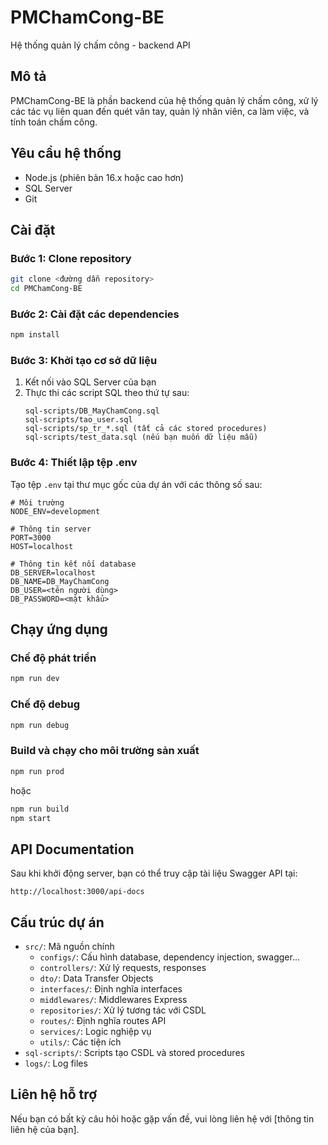 # PMChamCong-BE

Hệ thống quản lý chấm công - backend API

## Mô tả

PMChamCong-BE là phần backend của hệ thống quản lý chấm công, xử lý các tác vụ liên quan đến quét vân tay, quản lý nhân viên, ca làm việc, và tính toán chấm công.

## Yêu cầu hệ thống

- Node.js (phiên bản 16.x hoặc cao hơn)
- SQL Server
- Git

## Cài đặt

### Bước 1: Clone repository

```bash
git clone <đường dẫn repository>
cd PMChamCong-BE
```

### Bước 2: Cài đặt các dependencies

```bash
npm install
```

### Bước 3: Khởi tạo cơ sở dữ liệu

1. Kết nối vào SQL Server của bạn
2. Thực thi các script SQL theo thứ tự sau:
   ```
   sql-scripts/DB_MayChamCong.sql
   sql-scripts/tao_user.sql
   sql-scripts/sp_tr_*.sql (tất cả các stored procedures)
   sql-scripts/test_data.sql (nếu bạn muốn dữ liệu mẫu)
   ```

### Bước 4: Thiết lập tệp .env

Tạo tệp `.env` tại thư mục gốc của dự án với các thông số sau:

```
# Môi trường
NODE_ENV=development

# Thông tin server
PORT=3000
HOST=localhost

# Thông tin kết nối database
DB_SERVER=localhost
DB_NAME=DB_MayChamCong
DB_USER=<tên người dùng>
DB_PASSWORD=<mật khẩu>
```

## Chạy ứng dụng

### Chế độ phát triển

```bash
npm run dev
```

### Chế độ debug

```bash
npm run debug
```

### Build và chạy cho môi trường sản xuất

```bash
npm run prod
```
hoặc
```bash
npm run build
npm start
```

## API Documentation

Sau khi khởi động server, bạn có thể truy cập tài liệu Swagger API tại:

```
http://localhost:3000/api-docs
```

## Cấu trúc dự án

- `src/`: Mã nguồn chính
  - `configs/`: Cấu hình database, dependency injection, swagger...
  - `controllers/`: Xử lý requests, responses
  - `dto/`: Data Transfer Objects
  - `interfaces/`: Định nghĩa interfaces
  - `middlewares/`: Middlewares Express
  - `repositories/`: Xử lý tương tác với CSDL
  - `routes/`: Định nghĩa routes API
  - `services/`: Logic nghiệp vụ
  - `utils/`: Các tiện ích
- `sql-scripts/`: Scripts tạo CSDL và stored procedures
- `logs/`: Log files

## Liên hệ hỗ trợ

Nếu bạn có bất kỳ câu hỏi hoặc gặp vấn đề, vui lòng liên hệ với [thông tin liên hệ của bạn].


